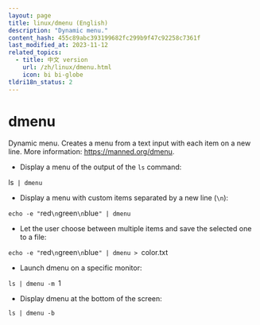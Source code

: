 ```yaml
---
layout: page
title: linux/dmenu (English)
description: "Dynamic menu."
content_hash: 455c89abc393199682fc299b9f47c92258c7361f
last_modified_at: 2023-11-12
related_topics:
  - title: 中文 version
    url: /zh/linux/dmenu.html
    icon: bi bi-globe
tldri18n_status: 2
---
```

# dmenu

Dynamic menu.
Creates a menu from a text input with each item on a new line.
More information: <https://manned.org/dmenu>.

- Display a menu of the output of the `ls` command:

<span class="tldr-var badge badge-pill bg-dark-lm bg-white-dm text-white-lm text-dark-dm font-weight-bold">ls</span>` | dmenu`

- Display a menu with custom items separated by a new line (`\n`):

`echo -e "`<span class="tldr-var badge badge-pill bg-dark-lm bg-white-dm text-white-lm text-dark-dm font-weight-bold">red</span>`\n`<span class="tldr-var badge badge-pill bg-dark-lm bg-white-dm text-white-lm text-dark-dm font-weight-bold">green</span>`\n`<span class="tldr-var badge badge-pill bg-dark-lm bg-white-dm text-white-lm text-dark-dm font-weight-bold">blue</span>`" | dmenu`

- Let the user choose between multiple items and save the selected one to a file:

`echo -e "`<span class="tldr-var badge badge-pill bg-dark-lm bg-white-dm text-white-lm text-dark-dm font-weight-bold">red</span>`\n`<span class="tldr-var badge badge-pill bg-dark-lm bg-white-dm text-white-lm text-dark-dm font-weight-bold">green</span>`\n`<span class="tldr-var badge badge-pill bg-dark-lm bg-white-dm text-white-lm text-dark-dm font-weight-bold">blue</span>`" | dmenu > `<span class="tldr-var badge badge-pill bg-dark-lm bg-white-dm text-white-lm text-dark-dm font-weight-bold">color.txt</span>

- Launch dmenu on a specific monitor:

`ls | dmenu -m `<span class="tldr-var badge badge-pill bg-dark-lm bg-white-dm text-white-lm text-dark-dm font-weight-bold">1</span>

- Display dmenu at the bottom of the screen:

`ls | dmenu -b`
